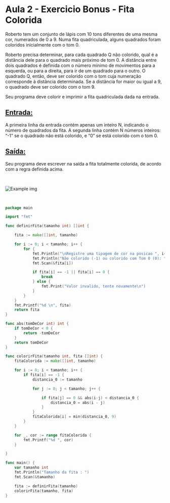 # Aula 2 - Exercicio Bonus - Fita Colorida 


Roberto tem um conjunto de lápis com 10 tons diferentes de uma mesma cor, numerados de 0 a 9. Numa fita quadriculada, alguns quadrados foram coloridos inicialmente com o tom 0.

Roberto precisa determinar, para cada quadrado Q não colorido, qual é a distância dele para o quadrado mais próximo de tom 0.
A distância entre dois quadrados é definida com o número mínimo de movimentos para a esquerda, ou para a direita, para ir de um quadrado para o outro.
O quadrado Q, então, deve ser colorido com o tom cuja numeração corresponde à distância determinada. 
Se a distância for maior ou igual a 9, o quadrado deve ser colorido com o tom 9.

Seu programa deve colorir e imprimir a fita quadriculada dada na entrada.


## <ins>Entrada:<ins>

A primeira linha da entrada contém apenas um inteiro N, indicando o número de quadrados da fita. A segunda linha contém N números inteiros: “-1” se o quadrado não está colorido, e “0” se está colorido com o tom 0.

## <ins>Saída:<ins>

Seu programa deve escrever na saída a fita totalmente colorida, de acordo com a regra definida acima.

<br>

![Example img](https://cdn.discordapp.com/attachments/1224065809576366200/1224825235396628498/Captura_de_tela_2024-04-02_110631.png?ex=661ee664&is=660c7164&hm=aea90e02d726aaf9449783dfca39d947b58a2edc4a58574f202b84deaab6a2b7&)

<br>

```go
package main

import "fmt"

func definirFita(tamanho int) []int {

	fita := make([]int, tamanho)

	for i := 0; i < tamanho; i++ {
		for {
			fmt.Println("\nRegistre uma tipagem de cor na posicao ", i+1)
			fmt.Println("Não colorido (-1) ou colorido com Tom 0 (0): ")
			fmt.Scan(&fita[i])

			if fita[i] == -1 || fita[i] == 0 {
				break
			} else {
				fmt.Print("Valor invalido, tente novamente\n")
			}
		}
	}
	fmt.Printf("%d \n", fita)
	return fita
}

func abs(tomDeCor int) int {
	if tomDeCor < 0 {
		return -tomDeCor
	}
	return tomDeCor
}

func colorirFita(tamanho int, fita []int) {
	fitaColorida := make([]int, tamanho)

	for i := 0; i < tamanho; i++ {
		if fita[i] == -1 {
			distancia_0 := tamanho

			for j := 0; j < tamanho; j++ {

				if fita[j] == 0 && abs(i-j) < distancia_0 {
					distancia_0 = abs(i - j)
				}
			}
			fitaColorida[i] = min(distancia_0, 9)
		}
	}

	for _, cor := range fitaColorida {
		fmt.Printf("%d ", cor)
	}

}

func main() {
	var tamanho int
	fmt.Println("Tamanho da fita : ")
	fmt.Scan(&tamanho)

	fita := definirFita(tamanho)
	colorirFita(tamanho, fita)
}

```
